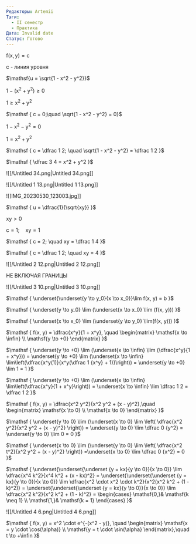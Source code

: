 ```yaml
---
Редакторы: Artemii
Тэги:
  - II семестр
  - Практика
Дата: Invalid date
Статус: Готово
---
```

$\mathsf  
{  
f(x, y) = c  
}$

$\mathsf  
{  
c  
}$ - линия уровня

  

  

$\mathsf{u = \sqrt{1 - x^2 - y^2}}$

$\mathsf  
{  
1 - (x^2 + y^2) \ge 0  
}$

$\mathsf  
{  
1 \ge x^2 + y^2  
}$

  

  

$\mathsf  
{  
c = 0;\quad \sqrt{1 - x^2 - y^2} = 0}$

$\mathsf  
{  
1 - x^2 - y^2 = 0  
}$

$\mathsf  
{  
1 = x^2 + y^2  
}$

  

$\mathsf  
{  
c = \dfrac 1 2; \quad \sqrt{1 - x^2 - y^2} = \dfrac 1 2  
}$

$\mathsf  
{  
\dfrac 3 4 = x^2 + y^2  
}$

![[/Untitled 34.png|Untitled 34.png]]

  

  

![[/Untitled 1 13.png|Untitled 1 13.png]]

  

![[IMG_20230530_123003.jpg]]

  

$\mathsf  
{  
u = \dfrac{1}{\sqrt{xy}}  
}$

$\mathsf{xy \gt 0}$

  

$\mathsf  
{  
c = 1;\quad xy = 1  
}$

  

$\mathsf  
{  
c = 2; \quad xy = \dfrac 1 4  
}$

  

$\mathsf  
{  
c = \dfrac 1 2; \quad xy = 4  
}$

  

![[/Untitled 2 12.png|Untitled 2 12.png]]

НЕ ВКЛЮЧАЯ ГРАНИЦЫ

  

![[/Untitled 3 10.png|Untitled 3 10.png]]

  

  

  

$\mathsf  
{  
\underset{\underset{y \to y_0}{x \to x_0}}\lim f(x, y) = b  
}$

$\mathsf  
{  
\underset{y \to y_0} \lim (\underset{x \to x_0} \lim (f(x, y)))  
}$

$\mathsf  
{  
\underset{x \to x_0} \lim (\underset{y \to y_0} \lim(f(x, y)))  
}$

  

$\mathsf  
{  
f(x, y) = \dfrac{x^y}{1 + x^y}, \quad \begin{matrix}  
\mathsf{x \to \infin} \\  
\mathsf{y \to +0}  
\end{matrix}  
}$

$\mathsf  
{  
\underset{y \to +0} \lim (\underset{x \to \infin} \lim (\dfrac{x^y}{1 + x^y})) = \underset{y \to +0} \lim (\underset{x \to \infin} \lim\left(\dfrac{x^y(1)}{x^y(\dfrac 1 {x^y} + 1)}\right)) = \underset{y \to +0} \lim 1 = 1  
}$

$\mathsf  
{  
\underset{y \to +0} \lim (\underset{x \to \infin} \lim\left(\dfrac{x^y}{1 + x^y}\right)) = \underset{x \to \infin} \lim \dfrac 1 2 = \dfrac 1 2  
}$

  

  

$\mathsf  
{  
f(x, y) = \dfrac{x^2 y^2}{x^2 y^2 + (x - y)^2},\quad  
\begin{matrix}  
\mathsf{x \to 0} \\  
\mathsf{x \to 0}  
\end{matrix}  
}$

$\mathsf  
{  
\underset{y \to 0} \lim (\underset{x \to 0} \lim \left( \dfrac{x^2 y^2}{x^2 y^2 + (x - y)^2} \right)) = \underset{y \to 0} \lim \dfrac 0 {y^2} = \underset{y \to 0} \lim 0 = 0  
}$

$\mathsf  
{  
\underset{x \to 0} \lim (\underset{y \to 0} \lim \left( \dfrac{x^2 t^2}{x^2 y^2 + (x - y)^2} \right)) =\underset{x \to 0} \lim \dfrac 0 {x^2} = 0  
}$

$\mathsf  
{  
\underset{\underset{\underset {y = kx}{y \to 0}}{x \to 0}} \lim \dfrac{x^4 k^2}{x^4 k^2 + (x - kx)^2} = \underset{\underset{\underset {y = kx}{y \to 0}}{x \to 0}} \lim \dfrac{x^2 \cdot x^2 \cdot k^2}{x^2(x^2 k^2 + (1 - k)^2)} = \underset{\underset{\underset {y = kx}{y \to 0}}{x \to 0}} \lim \dfrac{x^2 k^2}{x^2 k^2 + (1 - k)^2} = \begin{cases}  
\mathsf{0,}& \mathsf{k \neq 1} \\  
\mathsf{1,}& \mathsf{k = 1}  
\end{cases}  
}$

![[/Untitled 4 6.png|Untitled 4 6.png]]

  

$\mathsf  
{  
f(x, y) = x^2 \cdot e^{-(x^2 - y)}, \quad  
\begin{matrix}  
\mathsf{x = y \cdot \cos(\alpha)} \\  
\mathsf{y = t \cdot \sin(\alpha}  
\end{matrix},\quad t \to +\infin  
}$